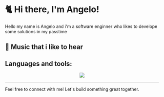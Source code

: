 # 🐈 Hi there, I'm Angelo!

Hello my name is Angelo and i'm a software enginner who likes to develope some solutions in my passtime

## 🎵 Music that i like to hear



## Languages and tools:
<div align="center">
  <a href="https://skillicons.dev">
    <img src="https://skillicons.dev/icons?i=java,spring,postgresql,figma,cs,git,nextjs,tailwind,aws,docker,net,typescript&theme=dark" />
  </a>
</div>

---

Feel free to connect with me! Let's build something great together.
